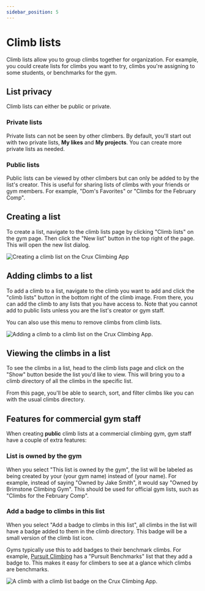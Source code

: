```yaml
---
sidebar_position: 5
---
```


# Climb lists

Climb lists allow you to group climbs together for organization. For example, you could create lists for climbs you want to try, climbs you're assigning to some students, or benchmarks for the gym.

## List privacy

Climb lists can either be public or private.

### Private lists

Private lists can not be seen by other climbers. By default, you'll start out with two private lists, **My likes** and **My projects**. You can create more private lists as needed.

### Public lists

Public lists can be viewed by other climbers but can only be added to by the list's creator. This is useful for sharing lists of climbs with your friends or gym members. For example, "Dom's Favorites" or "Climbs for the February Comp".

## Creating a list

To create a list, navigate to the climb lists page by clicking "Climb lists" on the gym page. Then click the "New list" button in the top right of the page. This will open the new list dialog.

<img src="/img/create-a-climb-list.png" alt="Creating a climb list on the Crux Climbing App" class="screenshot" />

## Adding climbs to a list

To add a climb to a list, navigate to the climb you want to add and click the "climb lists" button in the bottom right of the climb image. From there, you can add the climb to any lists that you have access to. Note that you cannot add to public lists unless you are the list's creator or gym staff.

You can also use this menu to remove climbs from climb lists.

<img src="/img/add-climb-to-list.png" alt="Adding a climb to a climb list on the Crux Climbing App." class="screenshot" />

## Viewing the climbs in a list

To see the climbs in a list, head to the climb lists page and click on the "Show" button beside the list you'd like to view. This will bring you to a climb directory of all the climbs in the specific list.

From this page, you'll be able to search, sort, and filter climbs like you can with the usual climbs directory.

## Features for commercial gym staff

When creating **public** climb lists at a commercial climbing gym, gym staff have a couple of extra features:

### List is owned by the gym

When you select "This list is owned by the gym", the list will be labeled as being created by your (your gym name) instead of (your name). For example, instead of saying "Owned by Jake Smith", it would say "Owned by Brimstone Climbing Gym". This should be used for official gym lists, such as "Climbs for the February Comp".

### Add a badge to climbs in this list

When you select "Add a badge to climbs in this list", all climbs in the list will have a badge added to them in the climb directory. This badge will be a small version of the climb list icon.

Gyms typically use this to add badges to their benchmark climbs. For example, [Pursuit Climbing](https://www.pursuitclimbing.com/) has a "Pursuit Benchmarks" list that they add a badge to. This makes it easy for climbers to see at a glance which climbs are benchmarks.

<img src="/img/climb-list-badged-climb.png" alt="A climb with a climb list badge on the Crux Climbing App." class="screenshot" />
